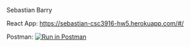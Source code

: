 Sebastian Barry

React App: https://sebastian-csc3916-hw5.herokuapp.com/#/

Postman: [![Run in Postman](https://run.pstmn.io/button.svg)](https://app.getpostman.com/run-collection/8515c2212ff5ba1b3017?action=collection%2Fimport)
